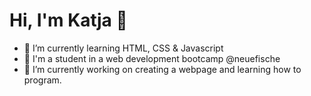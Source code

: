 # Hi, I'm Katja 👋

- 🌱 I’m currently learning HTML, CSS & Javascript 
- 🐠 I'm a student in a web development bootcamp @neuefische
- 🔭 I’m currently working on creating a webpage and learning how to program.
